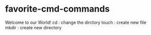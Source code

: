 # favorite-cmd-commands

Welcome to our World!
cd <directoryname>: change the dirctory 
touch <filename>: create new file
mkdir <directoryname>: create new directory